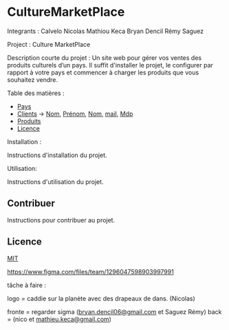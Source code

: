 # CultureMarketPlace
Integrants : 
Calvelo Nicolas
Mathiou Keca
Bryan Dencil
Rémy Saguez 

Project :  Culture MarketPlace

Description courte du projet : Un site web pour gérer vos ventes des produits culturels d’un pays. Il suffit d'installer le projet, le configurer par rapport à votre pays et commencer à charger les produits que vous souhaitez vendre.

Table des matières :

- [Pays](#pays)
- [Clients](#clients) -> [Nom](#nomClients), [Prénom](#prénomClients), [Nom](#nomClients), [mail](#mailClients), [Mdp](#mdpClients)
- [Produits](#produits)
- [Licence](#licence)

Installation :

Instructions d'installation du projet.

Utilisation:

Instructions d'utilisation du projet.

## Contribuer

Instructions pour contribuer au projet.

## Licence

[MIT](https://choosealicense.com/licenses/mit/)


https://www.figma.com/files/team/1296047598903997991


tâche à faire :

logo = caddie sur la planète avec des drapeaux de dans. (Nicolas)

fronte = regarder sigma (bryan.dencil06@gmail.com et Saguez Rémy)
back = (nico et mathieu.keca@gmail.com)
